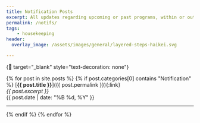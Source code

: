 ```yaml
---
title: Notification Posts
excerpt: All updates regarding upcoming or past programs, within or outside India
permalink: /notifs/
tags:
    - housekeeping
header:
  overlay_image: /assets/images/general/layered-steps-haikei.svg

---
```


{:link: target="_blank" style="text-decoration: none"}

{% for post in site.posts %}
{% if post.categories[0] contains "Notification" %}
  [**{{ post.title }}**]({{ post.permalink }}){:link}
<br>
  _{{ post.excerpt }}_
<br>
  {{ post.date | date: "%B %d, %Y" }}

  ---
{% endif %}
{% endfor %}

